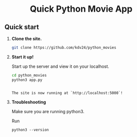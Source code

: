 <div align="center">
  <h1>Quick Python Movie App</h1>
</div>

## Quick start

1.  **Clone the site.**

    ```sh
    git clone https://github.com/kdv24/python_movies

    ```

2.  **Start it up!**

    Start up the server and view it on your localhost.

    ```sh
    cd python_movies
    python3 app.py
    ```

    ```

    The site is now running at `http://localhost:5000`!
    ```

3.  **Troubleshooting**

    Make sure you are running python3.

    Run

    ```
    python3 --version
    ```

